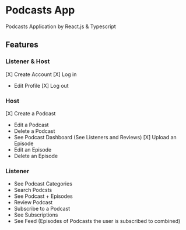 # Podcasts App
Podcasts Application by React.js & Typescript

## Features

### Listener & Host

[X] Create Account
[X] Log in
- Edit Profile
[X] Log out

### Host

[X] Create a Podcast
- Edit a Podcast
- Delete a Podcast
- See Podcast Dashboard (See Listeners and Reviews)
[X] Upload an Episode
- Edit an Episode
- Delete an Episode

### Listener

- See Podcast Categories
- Search Podcsts
- See Podcast + Episodes
- Review Podcast
- Subscribe to a Podcast
- See Subscriptions
- See Feed (Episodes of Podcasts the user is subscribed to combined)

